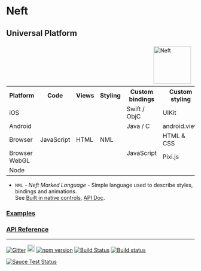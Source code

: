 # Neft

## Universal Platform

<a href="http://www.neft.io"><img src="http://www.neft.io/static/images/neft-white.svg" alt="Neft" width="100" align="right" hspace="10" vspace="6"></a>

<table>
	<tr>
		<th>Platform</th>
		<th>Code</th>
		<th>Views</th>
		<th>Styling</th>
		<th>Custom bindings</th>
		<th>Custom styling</th>
	</tr>
	<tr>
		<td>iOS</td>
		<td rowspan="5">JavaScript</td>
		<td rowspan="5">HTML</td>
		<td rowspan="5">NML</td>
		<td>Swift / ObjC</td>
		<td>UIKit</td>
	</tr>
	<tr>
		<td>Android</td>
		<td>Java / C</td>
		<td>android.view</td>
	</tr>
	<tr>
		<td>Browser</td>
		<td rowspan="3">JavaScript</td>
		<td>HTML & CSS</td>
	</tr>
	<tr>
		<td>Browser WebGL</td>
		<td>Pixi.js</td>
	</tr>
	<tr>
		<td>Node</td>
		<td></td>
	</tr>
</table>

- `NML` - *Neft Marked Language* - Simple language used to describe styles, bindings and animations.<br>See [Built in native controls](https://github.com/Neft-io/neft-default-styles), [API Doc](https://github.com/Neft-io/neft/wiki/Renderer-API).

### [Examples](https://github.com/Neft-io/neft/wiki/Examples)

### [API Reference](https://github.com/Neft-io/neft/wiki/API-Reference)

* * *

[![Gitter](https://img.shields.io/gitter/room/nwjs/nw.js.svg)](https://gitter.im/Neft-io/neft)
<a href="https://twitter.com/neft_io"><img src="https://g.twimg.com/about/feature-corporate/image/followbutton.png" alt="Twitter" height="20" /></a>
[![npm version](https://badge.fury.io/js/neft.svg)](https://badge.fury.io/js/neft)
[![Build Status](https://travis-ci.org/Neft-io/neft.svg?branch=master)](https://travis-ci.org/Neft-io/neft)
[![Build status](https://ci.appveyor.com/api/projects/status/k3mj31b8406cwflv/branch/master?svg=true)](https://ci.appveyor.com/project/KrysKruk/neft/branch/master)

[![Sauce Test Status](https://saucelabs.com/browser-matrix/kildyt.svg)](https://saucelabs.com/u/kildyt)
